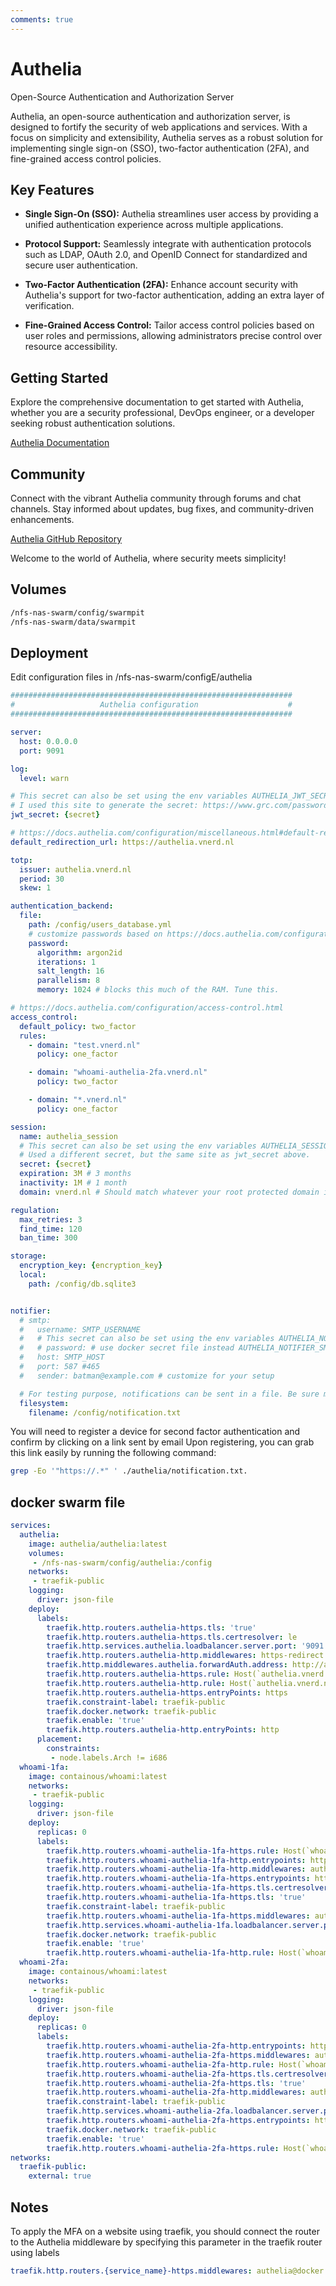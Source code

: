 ```yaml
---
comments: true
---
```


# Authelia

Open-Source Authentication and Authorization Server

Authelia, an open-source authentication and authorization server, is designed to fortify the security of web applications and services. With a focus on simplicity and extensibility, Authelia serves as a robust solution for implementing single sign-on (SSO), two-factor authentication (2FA), and fine-grained access control policies.

## Key Features

- **Single Sign-On (SSO):** Authelia streamlines user access by providing a unified authentication experience across multiple applications.

- **Protocol Support:** Seamlessly integrate with authentication protocols such as LDAP, OAuth 2.0, and OpenID Connect for standardized and secure user authentication.

- **Two-Factor Authentication (2FA):** Enhance account security with Authelia's support for two-factor authentication, adding an extra layer of verification.

- **Fine-Grained Access Control:** Tailor access control policies based on user roles and permissions, allowing administrators precise control over resource accessibility.

## Getting Started

Explore the comprehensive documentation to get started with Authelia, whether you are a security professional, DevOps engineer, or a developer seeking robust authentication solutions.

[Authelia Documentation](https://docs.authelia.com/)

## Community

Connect with the vibrant Authelia community through forums and chat channels. Stay informed about updates, bug fixes, and community-driven enhancements.

[Authelia GitHub Repository](https://github.com/authelia/authelia)

Welcome to the world of Authelia, where security meets simplicity!


## Volumes
```bash
/nfs-nas-swarm/config/swarmpit
/nfs-nas-swarm/data/swarmpit
```

## Deployment

Edit configuration files in /nfs-nas-swarm/configE/authelia
```yaml
###############################################################
#                   Authelia configuration                    #
###############################################################

server:
  host: 0.0.0.0
  port: 9091

log:
  level: warn

# This secret can also be set using the env variables AUTHELIA_JWT_SECRET_FILE
# I used this site to generate the secret: https://www.grc.com/passwords.htm
jwt_secret: {secret}

# https://docs.authelia.com/configuration/miscellaneous.html#default-redirection-url
default_redirection_url: https://authelia.vnerd.nl

totp:
  issuer: authelia.vnerd.nl
  period: 30
  skew: 1

authentication_backend:
  file:
    path: /config/users_database.yml
    # customize passwords based on https://docs.authelia.com/configuration/authentication/file.html
    password:
      algorithm: argon2id
      iterations: 1
      salt_length: 16
      parallelism: 8
      memory: 1024 # blocks this much of the RAM. Tune this.

# https://docs.authelia.com/configuration/access-control.html
access_control:
  default_policy: two_factor
  rules:
    - domain: "test.vnerd.nl"
      policy: one_factor

    - domain: "whoami-authelia-2fa.vnerd.nl"
      policy: two_factor

    - domain: "*.vnerd.nl"
      policy: one_factor

session:
  name: authelia_session
  # This secret can also be set using the env variables AUTHELIA_SESSION_SECRET_FILE
  # Used a different secret, but the same site as jwt_secret above.
  secret: {secret}
  expiration: 3M # 3 months
  inactivity: 1M # 1 month
  domain: vnerd.nl # Should match whatever your root protected domain is

regulation:
  max_retries: 3
  find_time: 120
  ban_time: 300

storage:
  encryption_key: {encryption_key}
  local:
    path: /config/db.sqlite3


notifier:
  # smtp:
  #   username: SMTP_USERNAME
  #   # This secret can also be set using the env variables AUTHELIA_NOTIFIER_SMTP_PASSWORD_FILE
  #   # password: # use docker secret file instead AUTHELIA_NOTIFIER_SMTP_PASSWORD_FILE
  #   host: SMTP_HOST
  #   port: 587 #465
  #   sender: batman@example.com # customize for your setup

  # For testing purpose, notifications can be sent in a file. Be sure map the volume in docker-compose.
  filesystem:
    filename: /config/notification.txt

```

You will need to register a device for second factor authentication and confirm by clicking on a link sent by email
Upon registering, you can grab this link easily by running the following command:

```bash
grep -Eo '"https://.*" ' ./authelia/notification.txt.
```

## docker swarm file
```yaml
services:
  authelia:
    image: authelia/authelia:latest
    volumes:
     - /nfs-nas-swarm/config/authelia:/config
    networks:
     - traefik-public
    logging:
      driver: json-file
    deploy:
      labels:
        traefik.http.routers.authelia-https.tls: 'true'
        traefik.http.routers.authelia-https.tls.certresolver: le
        traefik.http.services.authelia.loadbalancer.server.port: '9091'
        traefik.http.routers.authelia-http.middlewares: https-redirect
        traefik.http.middlewares.authelia.forwardAuth.address: http://authelia:9091/api/verify?rd=https%3A%2F%2Fauthelia.vnerd.nl%2F
        traefik.http.routers.authelia-https.rule: Host(`authelia.vnerd.nl`)
        traefik.http.routers.authelia-http.rule: Host(`authelia.vnerd.nl`)
        traefik.http.routers.authelia-https.entryPoints: https
        traefik.constraint-label: traefik-public
        traefik.docker.network: traefik-public
        traefik.enable: 'true'
        traefik.http.routers.authelia-http.entryPoints: http
      placement:
        constraints:
         - node.labels.Arch != i686
  whoami-1fa:
    image: containous/whoami:latest
    networks:
     - traefik-public
    logging:
      driver: json-file
    deploy:
      replicas: 0
      labels:
        traefik.http.routers.whoami-authelia-1fa-https.rule: Host(`whoami-authelia-1fa.vnerd.nl`)
        traefik.http.routers.whoami-authelia-1fa-http.entrypoints: http
        traefik.http.routers.whoami-authelia-1fa-http.middlewares: authelia@docker
        traefik.http.routers.whoami-authelia-1fa-https.entrypoints: https
        traefik.http.routers.whoami-authelia-1fa-https.tls.certresolver: le
        traefik.http.routers.whoami-authelia-1fa-https.tls: 'true'
        traefik.constraint-label: traefik-public
        traefik.http.routers.whoami-authelia-1fa-https.middlewares: authelia@docker
        traefik.http.services.whoami-authelia-1fa.loadbalancer.server.port: '80'
        traefik.docker.network: traefik-public
        traefik.enable: 'true'
        traefik.http.routers.whoami-authelia-1fa-http.rule: Host(`whoami-authelia-1fa.vnerd.nl`)
  whoami-2fa:
    image: containous/whoami:latest
    networks:
     - traefik-public
    logging:
      driver: json-file
    deploy:
      replicas: 0
      labels:
        traefik.http.routers.whoami-authelia-2fa-http.entrypoints: http
        traefik.http.routers.whoami-authelia-2fa-https.middlewares: authelia@docker
        traefik.http.routers.whoami-authelia-2fa-http.rule: Host(`whoami-authelia-2fa.vnerd.nl`)
        traefik.http.routers.whoami-authelia-2fa-https.tls.certresolver: le
        traefik.http.routers.whoami-authelia-2fa-https.tls: 'true'
        traefik.http.routers.whoami-authelia-2fa-http.middlewares: authelia@docker
        traefik.constraint-label: traefik-public
        traefik.http.services.whoami-authelia-2fa.loadbalancer.server.port: '80'
        traefik.http.routers.whoami-authelia-2fa-https.entrypoints: https
        traefik.docker.network: traefik-public
        traefik.enable: 'true'
        traefik.http.routers.whoami-authelia-2fa-https.rule: Host(`whoami-authelia-2fa.vnerd.nl`)
networks:
  traefik-public:
    external: true
```

## Notes
To apply the MFA on a website using traefik, you should connect the router to the Authelia middleware by specifying this parameter in the traefik router using labels
```yaml
traefik.http.routers.{service_name}-https.middlewares: authelia@docker
```